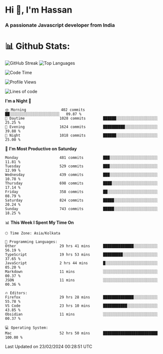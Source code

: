 # Hi 👋, I'm Hassan
### A passionate Javascript developer from India


# 📊 Github Stats:
![GitHub Streak](https://github-readme-streak-stats.herokuapp.com/?user=codeblooded47&theme=dracula&hide_border=false)
![Top Languages](https://github-readme-stats.vercel.app/api/top-langs/?username=codeblooded47&layout=compact&theme=dracula)



<!--START_SECTION:waka-->
![Code Time](http://img.shields.io/badge/Code%20Time-343%20hrs%2020%20mins-blue)

![Profile Views](http://img.shields.io/badge/Profile%20Views-5-blue)

![Lines of code](https://img.shields.io/badge/From%20Hello%20World%20I%27ve%20Written-23.4%20million%20lines%20of%20code-blue)

**I'm a Night 🦉** 

```text
🌞 Morning                402 commits         ██░░░░░░░░░░░░░░░░░░░░░░░   09.87 % 
🌆 Daytime                1028 commits        ██████░░░░░░░░░░░░░░░░░░░   25.25 % 
🌃 Evening                1624 commits        ██████████░░░░░░░░░░░░░░░   39.88 % 
🌙 Night                  1018 commits        ██████░░░░░░░░░░░░░░░░░░░   25.00 % 
```
📅 **I'm Most Productive on Saturday** 

```text
Monday                   481 commits         ███░░░░░░░░░░░░░░░░░░░░░░   11.81 % 
Tuesday                  529 commits         ███░░░░░░░░░░░░░░░░░░░░░░   12.99 % 
Wednesday                439 commits         ███░░░░░░░░░░░░░░░░░░░░░░   10.78 % 
Thursday                 698 commits         ████░░░░░░░░░░░░░░░░░░░░░   17.14 % 
Friday                   358 commits         ██░░░░░░░░░░░░░░░░░░░░░░░   08.79 % 
Saturday                 824 commits         █████░░░░░░░░░░░░░░░░░░░░   20.24 % 
Sunday                   743 commits         █████░░░░░░░░░░░░░░░░░░░░   18.25 % 
```


📊 **This Week I Spent My Time On** 

```text
🕑︎ Time Zone: Asia/Kolkata

💬 Programming Languages: 
Other                    29 hrs 41 mins      ██████████████░░░░░░░░░░░   56.19 % 
TypeScript               19 hrs 53 mins      █████████░░░░░░░░░░░░░░░░   37.65 % 
JavaScript               2 hrs 44 mins       █░░░░░░░░░░░░░░░░░░░░░░░░   05.20 % 
Markdown                 11 mins             ░░░░░░░░░░░░░░░░░░░░░░░░░   00.37 % 
JSON                     11 mins             ░░░░░░░░░░░░░░░░░░░░░░░░░   00.36 % 

🔥 Editors: 
Firefox                  29 hrs 28 mins      ██████████████░░░░░░░░░░░   55.78 % 
VS Code                  23 hrs 10 mins      ███████████░░░░░░░░░░░░░░   43.85 % 
Obsidian                 11 mins             ░░░░░░░░░░░░░░░░░░░░░░░░░   00.37 % 

💻 Operating System: 
Mac                      52 hrs 50 mins      █████████████████████████   100.00 % 
```


 Last Updated on 23/02/2024 00:28:51 UTC
<!--END_SECTION:waka-->

